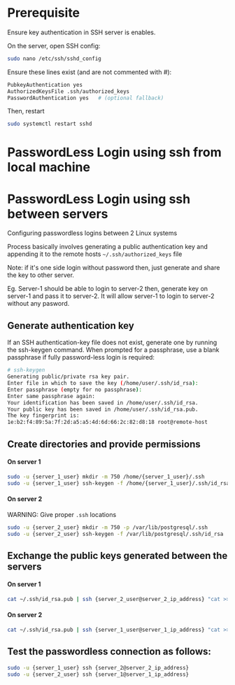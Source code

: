 # Prerequisite 

Ensure key authentication in SSH server is enables.

On the server, open SSH config:

```bash
sudo nano /etc/ssh/sshd_config
```
Ensure these lines exist (and are not commented with #):

```bash
PubkeyAuthentication yes
AuthorizedKeysFile .ssh/authorized_keys
PasswordAuthentication yes   # (optional fallback)
```
Then, restart
```bash
sudo systemctl restart sshd
```

# PasswordLess Login using ssh from local machine



# PasswordLess Login using ssh between servers

Configuring passwordless logins between 2 Linux systems

Process basically involves generating a public authentication key and appending it to the remote hosts `~/.ssh/authorized_keys` file

Note: if it's one side login without password then, just generate and share the key to other server.

Eg. Server-1 should be able to login to server-2 then, generate key on server-1 and pass it to server-2. It will allow server-1 to login to server-2 without any pasword.

## Generate authentication key

If an SSH authentication-key file does not exist, generate one by running the ssh-keygen command. When prompted for a passphrase, use a blank passphrase if fully password-less login is required:

```bash
# ssh-keygen
Generating public/private rsa key pair.
Enter file in which to save the key (/home/user/.ssh/id_rsa):
Enter passphrase (empty for no passphrase):
Enter same passphrase again:
Your identification has been saved in /home/user/.ssh/id_rsa.
Your public key has been saved in /home/user/.ssh/id_rsa.pub.
The key fingerprint is:
1e:b2:f4:89:5a:7f:2d:a5:a5:4d:6d:66:2c:82:d8:18 root@remote-host
```

## Create directories and provide permissions

#### On server 1

```bash
sudo -u {server_1_user} mkdir -m 750 /home/{server_1_user}/.ssh
sudo -u {server_1_user} ssh-keygen -f /home/{server_1_user}/.ssh/id_rsa  -t rsa -b 4096 -N ""
```


#### On server 2

WARNING: Give proper `.ssh` locations

```bash
sudo -u {server_2_user} mkdir -m 750 -p /var/lib/postgresql/.ssh
sudo -u {server_2_user} ssh-keygen -f /var/lib/postgresql/.ssh/id_rsa  -t rsa -b 4096 -N ""
```

## Exchange the public keys generated between the servers

#### On server 1

```bash
cat ~/.ssh/id_rsa.pub | ssh {server_2_user@server_2_ip_address} "cat >> ~/.ssh/authorized_keys"
```

#### On server 2

```bash
cat ~/.ssh/id_rsa.pub | ssh {server_1_user@server_1_ip_address} "cat >> ~/.ssh/authorized_keys"
```

## Test the passwordless connection as follows:

```bash
sudo -u {server_1_user} ssh {server_2@server_2_ip_address}
sudo -u {server_2_user} ssh {server_1@server_1_ip_address}
```
